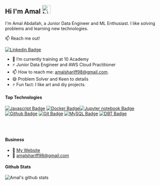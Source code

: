 ## Hi I'm Amal <img src="https://user-images.githubusercontent.com/1303154/88677602-1635ba80-d120-11ea-84d8-d263ba5fc3c0.gif" width="28px" height="28px" alt="hi">

I'm Amal Abdallah, a Junior Data Engineer and ML Enthusiast. I like solving problems and learning new technologies.

:mailbox: Reach me out!

[![Linkedin Badge](https://img.shields.io/badge/-Amal-0e76a8?style=flat&labelColor=0e76a8&logo=linkedin&logoColor=white)](https://www.linkedin.com/in/amal-abdallah-0b1a56150/) 


- 🔭 I’m currently training at 10 Academy
- ⚡ Junior Data Engineer and AWS Cloud Practitioner
- 📫 How to reach me: amalshariff98@gmail.com.
- 😄 Problem Solver and Keen to details
- ⚡ Fun fact: I like art and diy projects.

#### Top Technologies

<!-- TODO: Make technologies links takes you to repositories -->

[![Javascript Badge](https://img.shields.io/badge/-Javascript-F0DB4F?style=for-the-badge&labelColor=black&logo=javascript&logoColor=F0DB4F)](#) [![Docker Badge](https://img.shields.io/badge/-Docker-007acc?style=for-the-badge&labelColor=black&logo=Docker&logoColor=007acc)](#)[![Jupyter notebook Badge](https://img.shields.io/badge/-jupyter-FC6A03?style=for-the-badge&labelColor=black&logo=jupyter&logoColor=#FF4500)](#) [![Github Badge](https://img.shields.io/badge/-github-white?style=for-the-badge&labelColor=black&logo=github&logoColor=#FF4500)](#) [![Git Badge](https://img.shields.io/badge/-git-red?style=for-the-badge&labelColor=black&logo=git&logoColor=#FF4500)](#) [![MySQL Badge](https://img.shields.io/badge/-MySQL-yellow?style=for-the-badge&labelColor=black&logo=MySQL&logoColor=#FF4500)](#) [![DBT Badge](https://img.shields.io/badge/-DBT-red?style=for-the-badge&labelColor=black&logo=DBT&logoColor=#FF4500)](#)


<br />
<br />

#### Business
- :paperclip: [My Website](https://sites.google.com/view/amalshariff/home)
- :email: amalshariff98@gmail.com


#### Github Stats

  <img align="left" alt="Amal's github stats" src="https://github-readme-stats.vercel.app/api?username=Amulah-98&show_icons=true&hide_border=false&title_color=ff652f&icon_color=FFE400&bg_color=09131B&text_color=ffffff&border_color=0c1a25" />

</details>

<!--START_SECTION:waka-->
<!--END_SECTION:waka-->

</details>
